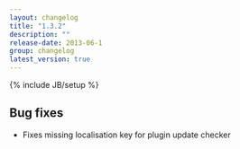 ```yaml
---
layout: changelog
title: "1.3.2"
description: ""
release-date: 2013-06-1
group: changelog
latest_version: true
---
```

{% include JB/setup %}

## Bug fixes

* Fixes missing localisation key for plugin update checker

